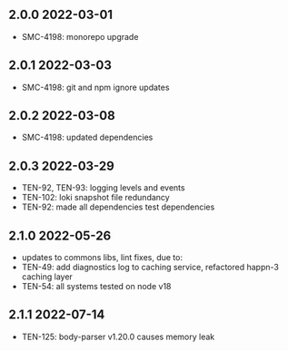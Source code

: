 2.0.0 2022-03-01
-----------------
  - SMC-4198: monorepo upgrade

2.0.1 2022-03-03
-----------------
  - SMC-4198: git and npm ignore updates

2.0.2 2022-03-08
-----------------
  - SMC-4198: updated dependencies

2.0.3 2022-03-29
-----------------
  - TEN-92, TEN-93: logging levels and events
  - TEN-102: loki snapshot  file redundancy
  - TEN-92: made all dependencies test dependencies

2.1.0 2022-05-26
-----------------
  - updates to commons libs, lint fixes, due to:
  - TEN-49: add diagnostics log to caching service, refactored happn-3 caching layer
  - TEN-54: all systems tested on node v18

2.1.1 2022-07-14
-----------------
  - TEN-125: body-parser v1.20.0 causes memory leak